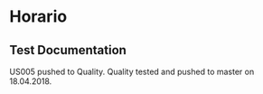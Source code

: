 # Horario

## Test Documentation
US005 pushed to Quality. Quality tested and pushed to master on 18.04.2018.
